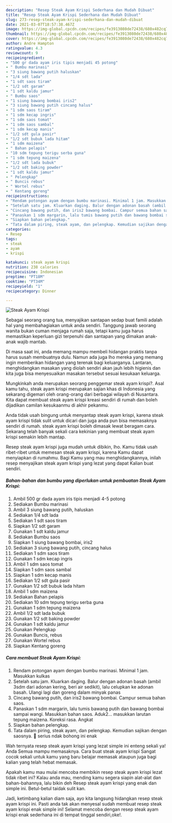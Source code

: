 ```yaml
---
description: "Resep Steak Ayam Krispi Sederhana dan Mudah Dibuat"
title: "Resep Steak Ayam Krispi Sederhana dan Mudah Dibuat"
slug: 273-resep-steak-ayam-krispi-sederhana-dan-mudah-dibuat
date: 2021-03-07T18:57:38.467Z
image: https://img-global.cpcdn.com/recipes/fe3913080de72438/680x482cq70/steak-ayam-krispi-foto-resep-utama.jpg
thumbnail: https://img-global.cpcdn.com/recipes/fe3913080de72438/680x482cq70/steak-ayam-krispi-foto-resep-utama.jpg
cover: https://img-global.cpcdn.com/recipes/fe3913080de72438/680x482cq70/steak-ayam-krispi-foto-resep-utama.jpg
author: Andre Hampton
ratingvalue: 4.3
reviewcount: 9
recipeingredient:
- "500 gr dada ayam iris tipis menjadi 45 potong"
- " Bumbu marinasi"
- "3 siung bawang putih haluskan"
- "1/4 sdt lada"
- "1 sdt saos tiram"
- "1/2 sdt garam"
- "1 sdt kaldu jamur"
- " Bumbu saos"
- "1 siung bawang bombai iris2"
- "3 siung bawang putih cincang halus"
- "1 sdm saos tiram"
- "1 sdm kecap ingris"
- "1 sdm saos tomat"
- "1 sdm saos sambal"
- "1 sdm kecap manis"
- "1/2 sdt gula pasir"
- "1/2 sdt bubuk lada hitam"
- "1 sdm maizena"
- " Bahan pelapis"
- "10 sdm tepung terigu serba guna"
- "1 sdm tepung maizena"
- "1/2 sdt lada bubuk"
- "1/2 sdt baking powder"
- "1 sdt kaldu jamur"
- " Pelengkap"
- " Buncis rebus"
- " Wortel rebus"
- " Kentang goreng"
recipeinstructions:
- "Rendam potongan ayam dengan bumbu marinasi. Minimal 1 jam. Masukkan kulkas"
- "Setelah satu jam. Kluarkan daging. Balur dengan adonan basah (ambil 3sdm dari adonan kering, beri air sedikit), lalu celupkan ke adonan basah. Ulangi lagi dan goreng dalam minyak panas"
- "Cincang bawang putih, dan iris2 bawang bombai. Campur semua bahan saos."
- "Panaskan 1 sdm margarin, lalu tumis bawang putih dan bawang bombai sampai wangi. Masukkan bahan saos. Aduk2... masukkan larutan tepung maizena. Koreksi rasa. Angkat"
- "Siapkan bahan pelengkap."
- "Tata dalam piring, steak ayam, dan pelengkap. Kemudian sajikan dengan saosnya. 🥰 serius ndak bohong ini enak"
categories:
- Resep
tags:
- steak
- ayam
- krispi

katakunci: steak ayam krispi 
nutrition: 238 calories
recipecuisine: Indonesian
preptime: "PT18M"
cooktime: "PT34M"
recipeyield: "1"
recipecategory: Dinner

---
```



![Steak Ayam Krispi](https://img-global.cpcdn.com/recipes/fe3913080de72438/680x482cq70/steak-ayam-krispi-foto-resep-utama.jpg)

Sebagai seorang orang tua, menyajikan santapan sedap buat famili adalah hal yang membahagiakan untuk anda sendiri. Tanggung jawab seorang  wanita bukan cuman menjaga rumah saja, tetapi kamu juga harus memastikan keperluan gizi terpenuhi dan santapan yang dimakan anak-anak wajib mantab.

Di masa  saat ini, anda memang mampu membeli hidangan praktis tanpa harus susah membuatnya dulu. Namun ada juga lho mereka yang memang ingin memberikan hidangan yang terenak bagi keluarganya. Lantaran, menghidangkan masakan yang diolah sendiri akan jauh lebih higienis dan kita juga bisa menyesuaikan masakan tersebut sesuai kesukaan keluarga. 



Mungkinkah anda merupakan seorang penggemar steak ayam krispi?. Asal kamu tahu, steak ayam krispi merupakan sajian khas di Indonesia yang sekarang digemari oleh orang-orang dari berbagai wilayah di Nusantara. Kita dapat membuat steak ayam krispi kreasi sendiri di rumah dan boleh dijadikan camilan kesukaanmu di akhir pekanmu.

Anda tidak usah bingung untuk menyantap steak ayam krispi, karena steak ayam krispi tidak sulit untuk dicari dan juga anda pun bisa memasaknya sendiri di rumah. steak ayam krispi boleh dimasak lewat beragam cara. Sekarang telah banyak sekali cara kekinian yang membuat steak ayam krispi semakin lebih mantap.

Resep steak ayam krispi juga mudah untuk dibikin, lho. Kamu tidak usah ribet-ribet untuk memesan steak ayam krispi, karena Kamu dapat menyiapkan di rumahmu. Bagi Kamu yang mau menghidangkannya, inilah resep menyajikan steak ayam krispi yang lezat yang dapat Kalian buat sendiri.

<!--inarticleads1-->

##### Bahan-bahan dan bumbu yang diperlukan untuk pembuatan Steak Ayam Krispi:

1. Ambil 500 gr dada ayam iris tipis menjadi 4-5 potong
1. Sediakan  Bumbu marinasi
1. Ambil 3 siung bawang putih, haluskan
1. Sediakan 1/4 sdt lada
1. Sediakan 1 sdt saos tiram
1. Siapkan 1/2 sdt garam
1. Gunakan 1 sdt kaldu jamur
1. Sediakan  Bumbu saos
1. Siapkan 1 siung bawang bombai, iris2
1. Sediakan 3 siung bawang putih, cincang halus
1. Sediakan 1 sdm saos tiram
1. Gunakan 1 sdm kecap ingris
1. Ambil 1 sdm saos tomat
1. Siapkan 1 sdm saos sambal
1. Siapkan 1 sdm kecap manis
1. Sediakan 1/2 sdt gula pasir
1. Gunakan 1/2 sdt bubuk lada hitam
1. Ambil 1 sdm maizena
1. Sediakan  Bahan pelapis
1. Sediakan 10 sdm tepung terigu serba guna
1. Gunakan 1 sdm tepung maizena
1. Ambil 1/2 sdt lada bubuk
1. Gunakan 1/2 sdt baking powder
1. Gunakan 1 sdt kaldu jamur
1. Gunakan  Pelengkap
1. Gunakan  Buncis, rebus
1. Gunakan  Wortel rebus
1. Siapkan  Kentang goreng




<!--inarticleads2-->

##### Cara membuat Steak Ayam Krispi:

1. Rendam potongan ayam dengan bumbu marinasi. Minimal 1 jam. Masukkan kulkas
1. Setelah satu jam. Kluarkan daging. Balur dengan adonan basah (ambil 3sdm dari adonan kering, beri air sedikit), lalu celupkan ke adonan basah. Ulangi lagi dan goreng dalam minyak panas
1. Cincang bawang putih, dan iris2 bawang bombai. Campur semua bahan saos.
1. Panaskan 1 sdm margarin, lalu tumis bawang putih dan bawang bombai sampai wangi. Masukkan bahan saos. Aduk2... masukkan larutan tepung maizena. Koreksi rasa. Angkat
1. Siapkan bahan pelengkap.
1. Tata dalam piring, steak ayam, dan pelengkap. Kemudian sajikan dengan saosnya. 🥰 serius ndak bohong ini enak




Wah ternyata resep steak ayam krispi yang lezat simple ini enteng sekali ya! Anda Semua mampu memasaknya. Cara buat steak ayam krispi Sangat cocok sekali untuk kamu yang baru belajar memasak ataupun juga bagi kalian yang telah hebat memasak.

Apakah kamu mau mulai mencoba membikin resep steak ayam krispi lezat tidak ribet ini? Kalau anda mau, mending kamu segera siapin alat-alat dan bahan-bahannya, lalu bikin deh Resep steak ayam krispi yang enak dan simple ini. Betul-betul taidak sulit kan. 

Jadi, ketimbang kalian diam saja, ayo kita langsung hidangkan resep steak ayam krispi ini. Pasti anda tak akan menyesal sudah membuat resep steak ayam krispi enak simple ini! Selamat mencoba dengan resep steak ayam krispi enak sederhana ini di tempat tinggal sendiri,oke!.

